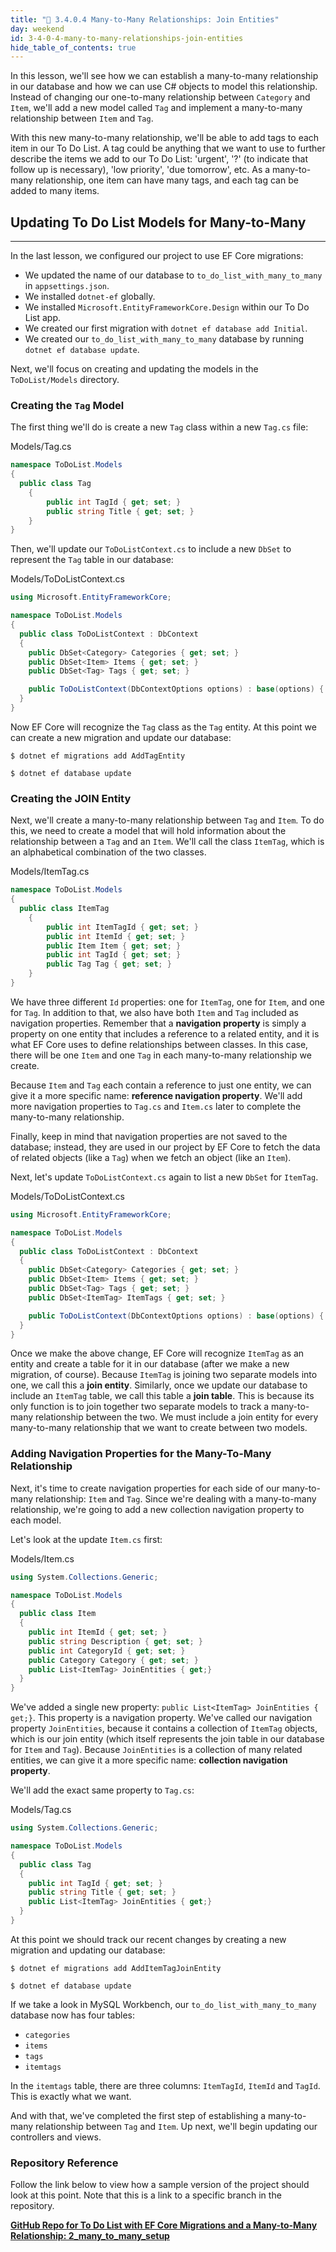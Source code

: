 ```yaml
---
title: "📓 3.4.0.4 Many-to-Many Relationships: Join Entities"
day: weekend
id: 3-4-0-4-many-to-many-relationships-join-entities
hide_table_of_contents: true
---
```


In this lesson, we'll see how we can establish a many-to-many relationship in our database and how we can use C# objects to model this relationship. Instead of changing our one-to-many relationship between `Category` and `Item`, we'll add a new model called `Tag` and implement a many-to-many relationship between `Item` and `Tag`.

With this new many-to-many relationship, we'll be able to add tags to each item in our To Do List. A tag could be anything that we want to use to further describe the items we add to our To Do List: 'urgent', '?' (to indicate that follow up is necessary), 'low priority', 'due tomorrow', etc. As a many-to-many relationship, one item can have many tags, and each tag can be added to many items. 

## Updating To Do List Models for Many-to-Many
---

In the last lesson, we configured our project to use EF Core migrations:

* We updated the name of our database to `to_do_list_with_many_to_many` in `appsettings.json`.
* We installed `dotnet-ef` globally.
* We installed `Microsoft.EntityFrameworkCore.Design` within our To Do List app. 
* We created our first migration with `dotnet ef database add Initial`.
* We created our `to_do_list_with_many_to_many` database by running `dotnet ef database update`.

Next, we'll focus on creating and updating the models in the `ToDoList/Models` directory. 

### Creating the `Tag` Model

The first thing we'll do is create a new `Tag` class within a new `Tag.cs` file:

<div class="filename">Models/Tag.cs</div>

```csharp
namespace ToDoList.Models
{
  public class Tag
    {
        public int TagId { get; set; }
        public string Title { get; set; }
    }
}
```

Then, we'll update our `ToDoListContext.cs` to include a new `DbSet` to represent the `Tag` table in our database:

<div class="filename">Models/ToDoListContext.cs</div>

```csharp
using Microsoft.EntityFrameworkCore;

namespace ToDoList.Models
{
  public class ToDoListContext : DbContext
  {
    public DbSet<Category> Categories { get; set; }
    public DbSet<Item> Items { get; set; }
    public DbSet<Tag> Tags { get; set; }

    public ToDoListContext(DbContextOptions options) : base(options) { }
  }
}
```

Now EF Core will recognize the `Tag` class as the `Tag` entity. At this point we can create a new migration and update our database:

```
$ dotnet ef migrations add AddTagEntity
```

```
$ dotnet ef database update
```

### Creating the JOIN Entity

Next, we'll create a many-to-many relationship between `Tag` and `Item`. To do this, we need to create a model that will hold information about the relationship between a `Tag` and an `Item`. We'll call the class `ItemTag`, which is an alphabetical combination of the two classes. 

<div class="filename">Models/ItemTag.cs</div>

```csharp
namespace ToDoList.Models
{
  public class ItemTag
    {       
        public int ItemTagId { get; set; }
        public int ItemId { get; set; }
        public Item Item { get; set; }
        public int TagId { get; set; }
        public Tag Tag { get; set; }
    }
}
```

We have three different `Id` properties: one for `ItemTag`, one for `Item`, and one for `Tag`. In addition to that, we also have both `Item` and `Tag` included as navigation properties. Remember that a **navigation property** is simply a property on one entity that includes a reference to a related entity, and it is what EF Core uses to define relationships between classes. In this case, there will be one `Item` and one `Tag` in each many-to-many relationship we create. 

Because `Item` and `Tag` each contain a reference to just one entity, we can give it a more specific name: **reference navigation property**. We'll add more navigation properties to `Tag.cs` and `Item.cs` later to complete the many-to-many relationship.

Finally, keep in mind that navigation properties are not saved to the database; instead, they are used in our project by EF Core to fetch the data of related objects (like a `Tag`) when we fetch an object (like an `Item`). 

Next, let's update `ToDoListContext.cs` again to list a new `DbSet` for `ItemTag`. 

<div class="filename">Models/ToDoListContext.cs</div>

```csharp
using Microsoft.EntityFrameworkCore;

namespace ToDoList.Models
{
  public class ToDoListContext : DbContext
  {
    public DbSet<Category> Categories { get; set; }
    public DbSet<Item> Items { get; set; }
    public DbSet<Tag> Tags { get; set; }
    public DbSet<ItemTag> ItemTags { get; set; }

    public ToDoListContext(DbContextOptions options) : base(options) { }
  }
}
```

Once we make the above change, EF Core will recognize `ItemTag` as an entity and create a table for it in our database (after we make a new migration, of course). Because `ItemTag` is joining two separate models into one, we call this a **join entity**. Similarly, once we update our database to include an `ItemTag` table, we call this table a **join table**. This is because its only function is to join together two separate models to track a many-to-many relationship between the two. We must include a join entity for every many-to-many relationship that we want to create between two models.

### Adding Navigation Properties for the Many-To-Many Relationship

Next, it's time to create navigation properties for each side of our many-to-many relationship: `Item` and `Tag`. Since we're dealing with a many-to-many relationship, we're going to add a new collection navigation property to each model. 

Let's look at the update `Item.cs` first:

<div class="filename">Models/Item.cs</div>

```csharp
using System.Collections.Generic;

namespace ToDoList.Models
{
  public class Item
  {
    public int ItemId { get; set; }
    public string Description { get; set; }
    public int CategoryId { get; set; }
    public Category Category { get; set; }
    public List<ItemTag> JoinEntities { get;}
  }
}
```

We've added a single new property: `public List<ItemTag> JoinEntities { get;}`. This property is a navigation property. We've called our navigation property `JoinEntities`, because it contains a collection of `ItemTag` objects, which is our join entity (which itself represents the join table in our database for `Item` and `Tag`). Because `JoinEntities` is a collection of many related entities, we can give it a more specific name: **collection navigation property**. 

We'll add the exact same property to `Tag.cs`:

<div class="filename">Models/Tag.cs</div>

```csharp
using System.Collections.Generic;

namespace ToDoList.Models
{
  public class Tag
  {
    public int TagId { get; set; }
    public string Title { get; set; }
    public List<ItemTag> JoinEntities { get;}
  }
}
```

At this point we should track our recent changes by creating a new migration and updating our database:

```
$ dotnet ef migrations add AddItemTagJoinEntity
```

```
$ dotnet ef database update
```

If we take a look in MySQL Workbench, our `to_do_list_with_many_to_many` database now has four tables: 

* `categories`
* `items`
* `tags`
* `itemtags`

In the `itemtags` table, there are three columns: `ItemTagId`, `ItemId` and `TagId`. This is exactly what we want.

And with that, we've completed the first step of establishing a many-to-many relationship between `Tag` and `Item`. Up next, we'll begin updating our controllers and views.

### Repository Reference

Follow the link below to view how a sample version of the project should look at this point. Note that this is a link to a specific branch in the repository.

**[<i class="glyphicon glyphicon-folder-open"></i>  GitHub Repo for To Do List with EF Core Migrations and a Many-to-Many Relationship: 2\_many\_to\_many\_setup](https://github.com/epicodus-lessons/section-4-to-do-list-with-many-to-many-csharp-net6/tree/2_many_to_many_setup)**
